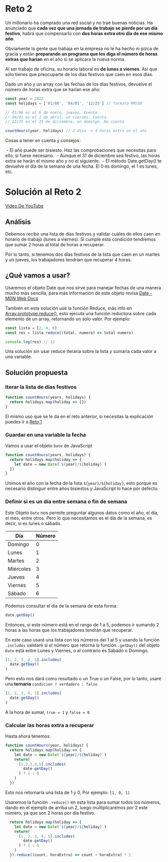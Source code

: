 # Reto 2

Un millonario ha comprado una red social y no trae buenas noticias. Ha anunciado que **cada vez que una jornada de trabajo se pierde por un día festivo**, habrá que compensarlo con **dos horas extra otro día de ese mismo año**.

Obviamente la gente que trabaja en la empresa no le ha hecho ni pizca de gracia y están **preparando un programa que les diga el número de horas extras que harían** en el año si se aplicara la nueva norma.

Al ser trabajo de oficina, su horario laboral es **de lunes a viernes**. Así que sólo tienes que preocuparte de los días festivos que caen en esos días.

Dado un año y un array con las fechas de los días festivos, devuelve el número de horas extra que se harían ese año:

```js
const year = 2022
const holidays = ['01/06', '04/01', '12/25'] // formato MM/DD

// 01/06 es el 6 de enero, jueves. Cuenta.
// 04/01 es el 1 de abril, un viernes. Cuenta.
// 12/25 es el 25 de diciembre, un domingo. No cuenta.

countHours(year, holidays) // 2 días -> 4 horas extra en el año
```

Cosas a tener en cuenta y consejos:

 - El año puede ser bisiesto. Haz las comprobaciones que necesitas para ello, si fuese necesario.
 - Aunque el 31 de diciembre sea festivo, las horas extra se harán el mismo año y no el siguiente.
 - El método Date.getDay() te devuelve el día de la semana de una fecha. El 0 es domingo, el 1 es lunes, etc.

# Solución al Reto 2

[Video De YouTube](https://youtu.be/ffPb7gMjaNE)
## Análisis

Debemos recibir una lista de días festivos y validar cuáles de ellos caen en horario de trabajo (lunes a viernes). Si cumple esta condición tendremos que sumar 2 horas al total de horas a recuperar.

Por lo tanto, si tenemos dos días festivos de la lista que caen en un martes y un jueves, los trabajadores tendrían que recuperar 4 horas.

## ¿Qué vamos a usar? 

Usaremos el objeto Date que nos sirve para manejar fechas de una manera mucho más sencilla, para más información de este objeto revisa [Date - MDN Web Docs](https://developer.mozilla.org/es/docs/Web/JavaScript/Reference/Global_Objects/Date)

También en esta solución usé la función Reduce, más info en [Array.prototype.reduce()](https://developer.mozilla.org/es/docs/Web/JavaScript/Reference/Global_Objects/Array/Reduce), esto ejecuta una función reductora sobre cada elemento de un array, retornando un solo valor. Por ejemplo:

```js
const lista = [2, 4, 6]
const res = lista.reduce((total, numero) => total numero)

console.log(res) // 12
```

Una solución sin usar reduce iteraría sobre la lista y sumaria cada valor a una variable.

## Solución propuesta

### Iterar la lista de días festivos

```js
function countHours(years, holidays) {
  return holidays.map(holiday => {})
}
```

El mismo uso que se le da en el reto anterior, si necesitas la explicación puedes ir a [Reto 1](https://github.com/Achalogy/advent-js-2022/tree/main/retos/reto1/README.me)

### Guardar en una variable la fecha

Vamos a usar el objeto `Date` de JavaScript

```js
function countHours(years, holidays) {
  return holidays.map(holiday => {
    let date = new Date(`${year}/${holiday}`)
  })
}
```

Unimos el año con la fecha de la lista `${year}/${holiday}`, esto porque es necesario distinguir entre años bisiestos y JavaScript lo hace por defecto.

### Definir si es un día entre semana o fin de semana

Este Objeto `Date` nos permite preguntar algunos datos como el año, el día, el mes, entre otros. Pero lo que necesitamos es el día de la semana, es decir, si es lunes o sábado.

| Día | Número |
| --- | ------ |
| Domingo | 0 |
| Lunes | 1 |
| Martes | 2 |
| Miércoles | 3 |
| Jueves | 4 |
| Viernes | 5 |
| Sábado | 6 |

Podemos consultar el día de la semana de esta forma:

```js
date.getDay()
```

Entonces, si este número está en el rango de 1 a 5, podemos ir sumando 2 horas a las horas que los trabajadores tendrán que recuperar.

En este caso usaré una lista con los números del 1 al 5 y usando la función `.includes` validaré si el número que retorna la función `.getDay()` del objeto `Date` está entre Lunes y Viernes, o al contrario es Sábado o Domingo.

```js
[1, 2, 3, 4, 5].includes(
  date.getDay()
)
```

Pero esto nos dará como resultado o un True o un False, por lo tanto, usaré una **ternaria** `condicion ? verdadero : falso`

```js
[1, 2, 3, 4, 5].includes(
  date.getDay()
)
```

A la hora de sumar, `true = 1` y `false = 0`

### Calcular las horas extra a recuperar

Hasta ahora tenemos:

```js
function countHours(year, holidays) {
  return holidays.map(holiday => {
    let date = new Date(`${year}/${holiday}`)
    return(
      [1,2,3,4,5].includes(
        date.getDay()
      ) ? 1 : 0
    )
  })
```

Esto nos retornaría una lista de 1 y 0, Por ejemplo: `[1, 0, 1]`

Usaremos la función `.reduce()` en esta lista para sumar todos los números, dando en el ejemplo de arriba un 2, luego multiplicaremos por 2 este número, ya que son 2 horas por día festivo.

```js
  return holidays.map(holiday => {
    let date = new Date(`${year}/${holiday}`)
    return(
      [1, 2, 3, 4, 5].includes(
        date.getDay()
      ) ? 1 : 0
    )
  }).reduce((count, horaExtra) => count + horaExtra) * 2
```
